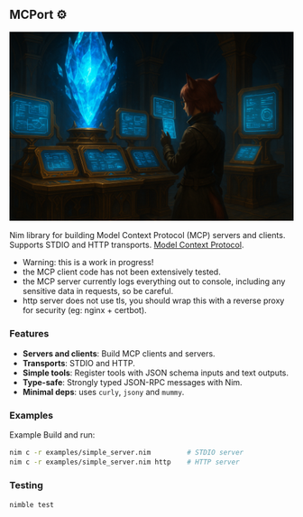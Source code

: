 ## MCPort ⚙️

![glowing blue computers](static/83c2e815-412c-42a8-85c9-e01df76a429b.png "Why doesn't your computer have a giant blue crystal?")

Nim library for building Model Context Protocol (MCP) servers and clients. Supports STDIO and HTTP transports.
[Model Context Protocol](https://modelcontextprotocol.io/docs/getting-started/intro).

- Warning: this is a work in progress!
- the MCP client code has not been extensively tested.
- the MCP server currently logs everything out to console, including any sensitive data in requests, so be careful.
- http server does not use tls, you should wrap this with a reverse proxy for security (eg: nginx + certbot).

### Features
- **Servers and clients**: Build MCP clients and servers.
- **Transports**: STDIO and HTTP.
- **Simple tools**: Register tools with JSON schema inputs and text outputs.
- **Type-safe**: Strongly typed JSON-RPC messages with Nim.
- **Minimal deps**: uses `curly`, `jsony` and `mummy`.

### Examples

Example Build and run:
```bash
nim c -r examples/simple_server.nim         # STDIO server
nim c -r examples/simple_server.nim http    # HTTP server
```

### Testing
```bash
nimble test
```
